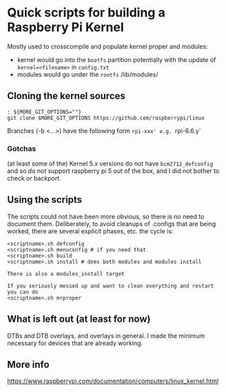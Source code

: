 # Quick scripts for building a Raspberry Pi Kernel

Mostly used to crosscompile and populate kernel proper and modules:
- kernel would go into the `bootfs` partition potentially with the update of `kernel=<filename>` in `config.txt`
- modules would go under the `rootfs` /lib/modules/<kernelversions>

## Cloning the kernel sources
```
: ${MORE_GIT_OPTIONS=""}
git clone $MORE_GIT_OPTIONS https://github.com/raspberrypi/linux
```

Branches (-b <...>) have the following form `rpi-xxx' e.g. `rpi-6.6.y`

### Gotchas
(at least some of the) Kernel 5.x versions do not have `bcm2712_defconfig` and so do not support raspberry pi 5 out of the box, and I did not bother to check or backport.

## Using the scripts
The scripts could not have been more obvious, so there is no need to document them.
Deliberately, to avoid cleanups of .configs that are being worked, there are several explicit phases, etc. the cycle is:
```
<scriptname>.sh defconfig
<scriptname>.sh menuconfig # if you need that
<scriptname>.sh build
<scriptname>.sh install # does both modules and modules install

There is also a modules_install target

If you seriously messed up and want to clean everything and restart you can do 
<scriptname>.sh mrproper

```

## What is left out (at least for now)
DTBs and DTB overlays, and overlays in general. I made the minimum necessary for devices that are already working.

## More info
https://www.raspberrypi.com/documentation/computers/linux_kernel.html

